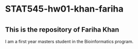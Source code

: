 # STAT545-hw01-khan-fariha
# 
## This is the repository of Fariha Khan

I am a first year masters student in the Bioinformatics program.

